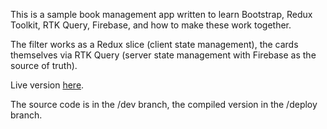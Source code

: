 This is a sample book management app written to learn Bootstrap, Redux Toolkit, RTK Query, Firebase, and how to make these work together.

The filter works as a Redux slice (client state management), the cards themselves via RTK Query (server state management with Firebase as the source of truth).

Live version [here](https://mybooks.cyclic.app/).

The source code is in the /dev branch, the compiled version in the /deploy branch.